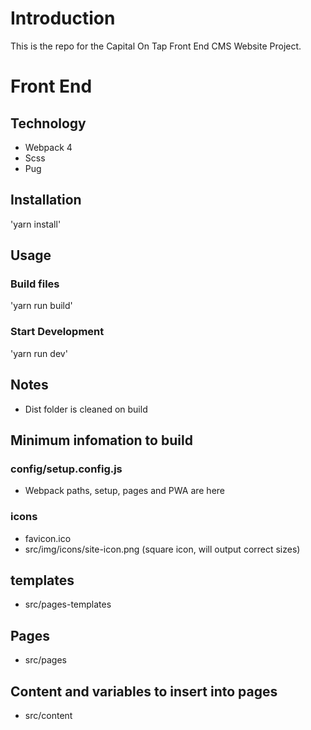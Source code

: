 # Introduction 
This is the repo for the Capital On Tap Front End CMS Website Project.

# Front End

## Technology

- Webpack 4
- Scss
- Pug

## Installation

'yarn install'

## Usage

### Build files

'yarn run build'

### Start Development

'yarn run dev'

## Notes

- Dist folder is cleaned on build

## Minimum infomation to build

### config/setup.config.js

- Webpack paths, setup, pages and PWA are here

### icons

- favicon.ico
- src/img/icons/site-icon.png (square icon, will output correct sizes)

## templates

- src/pages-templates

## Pages

- src/pages

## Content and variables to insert into pages

- src/content
